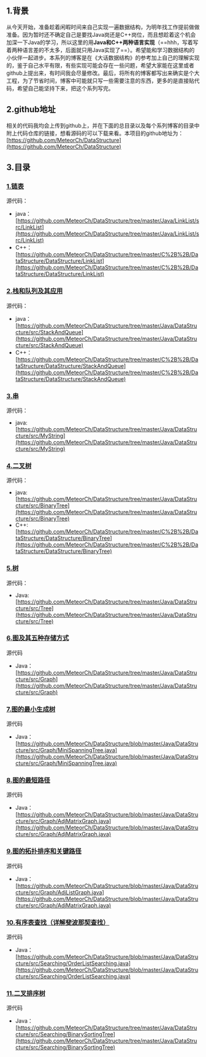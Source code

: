 ## 1.背景
从今天开始，准备趁着闲暇时间来自己实现一遍数据结构，为明年找工作提前做做准备。因为暂时还不确定自己是要找Java岗还是C++岗位，而且想趁着这个机会加深一下Java的学习，所以这里的用**Java和C++两种语言实现**（==hhh，写着写着两种语言差的不太多，后面就只用Java实现了==）。希望能和学习数据结构的小伙伴一起进步。本系列的博客是在《大话数据结构》的参考加上自己的理解实现的，鉴于自己水平有限，有些实现可能会存在一些问题，希望大家能在这里或者github上提出来，有时间我会尽量修改。最后，将所有的博客都写出来确实是个大工程，为了节省时间，博客中可能就只写一些需要注意的东西，更多的是直接贴代码，希望自己能坚持下来，把这个系列写完。
## 2.github地址
相关的代码我均会上传到github上，并在下面的总目录以及每个系列博客的目录中附上代码仓库的链接，想看源码的可以下载来看。本项目的github地址为：[https://github.com/MeteorCh/DataStructure](https://github.com/MeteorCh/DataStructure)
## 3.目录
### [1.链表](https://blog.csdn.net/qq_31709249/article/details/102964210)
   源代码：
   * java：[https://github.com/MeteorCh/DataStructure/tree/master/Java/LinkList/src/LinkList](https://github.com/MeteorCh/DataStructure/tree/master/Java/LinkList/src/LinkList)
  * C++：[https://github.com/MeteorCh/DataStructure/tree/master/C%2B%2B/DataStructure/DataStructure/LinkList](https://github.com/MeteorCh/DataStructure/tree/master/C%2B%2B/DataStructure/DataStructure/LinkList)
### [2.栈和队列及其应用](https://blog.csdn.net/qq_31709249/article/details/102980902)
源代码：
* java：[https://github.com/MeteorCh/DataStructure/tree/master/Java/DataStructure/src/StackAndQueue](https://github.com/MeteorCh/DataStructure/tree/master/Java/DataStructure/src/StackAndQueue)
* C++：[https://github.com/MeteorCh/DataStructure/tree/master/C%2B%2B/DataStructure/DataStructure/StackAndQueue](https://github.com/MeteorCh/DataStructure/tree/master/C%2B%2B/DataStructure/DataStructure/StackAndQueue)
### [3.串](https://blog.csdn.net/qq_31709249/article/details/103039222)
源代码：
* java: [https://github.com/MeteorCh/DataStructure/tree/master/Java/DataStructure/src/MyString](https://github.com/MeteorCh/DataStructure/tree/master/Java/DataStructure/src/MyString)
### [4.二叉树](https://blog.csdn.net/qq_31709249/article/details/103092783)
源代码：
* java:  [https://github.com/MeteorCh/DataStructure/tree/master/Java/DataStructure/src/BinaryTree](https://github.com/MeteorCh/DataStructure/tree/master/Java/DataStructure/src/BinaryTree)
* C++: [https://github.com/MeteorCh/DataStructure/tree/master/C%2B%2B/DataStructure/DataStructure/BinaryTree](https://github.com/MeteorCh/DataStructure/tree/master/C%2B%2B/DataStructure/DataStructure/BinaryTree)
### [5.树](https://blog.csdn.net/qq_31709249/article/details/103208057)
源代码：
* Java: [https://github.com/MeteorCh/DataStructure/tree/master/Java/DataStructure/src/Tree](https://github.com/MeteorCh/DataStructure/tree/master/Java/DataStructure/src/Tree)
### [6.图及其五种存储方式](https://blog.csdn.net/qq_31709249/article/details/103329610)
源代码
* Java：[https://github.com/MeteorCh/DataStructure/tree/master/Java/DataStructure/src/Graph](https://github.com/MeteorCh/DataStructure/tree/master/Java/DataStructure/src/Graph)
### [7.图的最小生成树](https://blog.csdn.net/qq_31709249/article/details/103516512)
源代码
* Java：[https://github.com/MeteorCh/DataStructure/blob/master/Java/DataStructure/src/Graph/MiniSpanningTree.java](https://github.com/MeteorCh/DataStructure/blob/master/Java/DataStructure/src/Graph/MiniSpanningTree.java)
### [8.图的最短路径](https://blog.csdn.net/qq_31709249/article/details/103588126)
源代码
* Java：[https://github.com/MeteorCh/DataStructure/blob/master/Java/DataStructure/src/Graph/AdjMatrixGraph.java](https://github.com/MeteorCh/DataStructure/blob/master/Java/DataStructure/src/Graph/AdjMatrixGraph.java)
### [9.图的拓扑排序和关键路径](https://blog.csdn.net/qq_31709249/article/details/103678382)
源代码
* Java：[https://github.com/MeteorCh/DataStructure/blob/master/Java/DataStructure/src/Graph/AdjListGraph.java](https://github.com/MeteorCh/DataStructure/blob/master/Java/DataStructure/src/Graph/AdjMatrixGraph.java)
### [10.有序表查找（详解斐波那契查找）](https://blog.csdn.net/qq_31709249/article/details/103717879)
源代码
* Java：[https://github.com/MeteorCh/DataStructure/blob/master/Java/DataStructure/src/Searching/OrderListSearching.java](https://github.com/MeteorCh/DataStructure/blob/master/Java/DataStructure/src/Searching/OrderListSearching.java)
### [11.二叉排序树](https://blog.csdn.net/qq_31709249/article/details/103748021)
源代码
* Java：[https://github.com/MeteorCh/DataStructure/tree/master/Java/DataStructure/src/Searching/BinarySortingTree](https://github.com/MeteorCh/DataStructure/tree/master/Java/DataStructure/src/Searching/BinarySortingTree)
